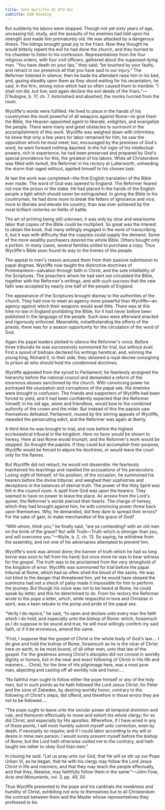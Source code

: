 ```yaml
---
title: John Wycliffe GC 87d-92c
subtitle: EGW Reading
---
```


But suddenly his labors were stopped. Though not yet sixty years of age, unceasing toil, study, and the assaults of his enemies had told upon his strength and made him prematurely old. He was attacked by a dangerous illness. The tidings brought great joy to the friars. Now they thought he would bitterly repent the evil he had done the church, and they hurried to his chamber to listen to his confession. Representatives from the four religious orders, with four civil officers, gathered about the supposed dying man. “You have death on your lips,” they said; “be touched by your faults, and retract in our presence all that you have said to our injury.” The Reformer listened in silence; then he bade his attendant raise him in his bed, and, gazing steadily upon them as they stood waiting for his recantation, he said, in the firm, strong voice which had so often caused them to tremble: “I shall not die, but live; and again declare the evil deeds of the friars.”—D'Aubigne, b. 17, ch. 7. Astonished and abashed, the monks hurried from the room.

Wycliffe's words were fulfilled. He lived to place in the hands of his countrymen the most powerful of all weapons against Rome—to give them the Bible, the Heaven-appointed agent to liberate, enlighten, and evangelize the people. There were many and great obstacles to surmount in the accomplishment of this work. Wycliffe was weighed down with infirmities; he knew that only a few years for labor remained for him; he saw the opposition which he must meet; but, encouraged by the promises of God's word, he went forward nothing daunted. In the full vigor of his intellectual powers, rich in experience, he had been preserved and prepared by God's special providence for this, the greatest of his labors. While all Christendom was filled with tumult, the Reformer in his rectory at Lutterworth, unheeding the storm that raged without, applied himself to his chosen task.

At last the work was completed—the first English translation of the Bible ever made. The word of God was opened to England. The Reformer feared not now the prison or the stake. He had placed in the hands of the English people a light which should never be extinguished. In giving the Bible to his countrymen, he had done more to break the fetters of ignorance and vice, more to liberate and elevate his country, than was ever achieved by the most brilliant victories on fields of battle.

The art of printing being still unknown, it was only by slow and wearisome labor that copies of the Bible could be multiplied. So great was the interest to obtain the book, that many willingly engaged in the work of transcribing it, but it was with difficulty that the copyists could supply the demand. Some of the more wealthy purchasers desired the whole Bible. Others bought only a portion. In many cases, several families united to purchase a copy. Thus Wycliffe's Bible soon found its way to the homes of the people.

The appeal to men's reason aroused them from their passive submission to papal dogmas. Wycliffe now taught the distinctive doctrines of Protestantism—salvation through faith in Christ, and the sole infallibility of the Scriptures. The preachers whom he had sent out circulated the Bible, together with the Reformer's writings, and with such success that the new faith was accepted by nearly one half of the people of England.

The appearance of the Scriptures brought dismay to the authorities of the church. They had now to meet an agency more powerful than Wycliffe—an agency against which their weapons would avail little. There was at this time no law in England prohibiting the Bible, for it had never before been published in the language of the people. Such laws were afterward enacted and rigorously enforced. Meanwhile, notwithstanding the efforts of the priests, there was for a season opportunity for the circulation of the word of God.

Again the papal leaders plotted to silence the Reformer's voice. Before three tribunals he was successively summoned for trial, but without avail. First a synod of bishops declared his writings heretical, and, winning the young king, Richard II, to their side, they obtained a royal decree consigning to prison all who should hold the condemned doctrines.

Wycliffe appealed from the synod to Parliament; he fearlessly arraigned the hierarchy before the national council and demanded a reform of the enormous abuses sanctioned by the church. With convincing power he portrayed the usurpation and corruptions of the papal see. His enemies were brought to confusion. The friends and supporters of Wycliffe had been forced to yield, and it had been confidently expected that the Reformer himself, in his old age, alone and friendless, would bow to the combined authority of the crown and the miter. But instead of this the papists saw themselves defeated. Parliament, roused by the stirring appeals of Wycliffe, repealed the persecuting edict, and the Reformer was again at liberty.

A third time he was brought to trial, and now before the highest ecclesiastical tribunal in the kingdom. Here no favor would be shown to heresy. Here at last Rome would triumph, and the Reformer's work would be stopped. So thought the papists. If they could but accomplish their purpose, Wycliffe would be forced to abjure his doctrines, or would leave the court only for the flames.

But Wycliffe did not retract; he would not dissemble. He fearlessly maintained his teachings and repelled the accusations of his persecutors. Losing sight of himself, of his position, of the occasion, he summoned his hearers before the divine tribunal, and weighed their sophistries and deceptions in the balances of eternal truth. The power of the Holy Spirit was felt in the council room. A spell from God was upon the hearers. They seemed to have no power to leave the place. As arrows from the Lord's quiver, the Reformer's words pierced their hearts. The charge of heresy, which they had brought against him, he with convincing power threw back upon themselves. Why, he demanded, did they dare to spread their errors? For the sake of gain, to make merchandise of the grace of God?

“With whom, think you,” he finally said, “are ye contending? with an old man on the brink of the grave? No! with Truth—Truth which is stronger than you, and will overcome you.”—Wylie, b. 2, ch. 13. So saying, he withdrew from the assembly, and not one of his adversaries attempted to prevent him.

Wycliffe's work was almost done; the banner of truth which he had so long borne was soon to fall from his hand; but once more he was to bear witness for the gospel. The truth was to be proclaimed from the very stronghold of the kingdom of error. Wycliffe was summoned for trial before the papal tribunal at Rome, which had so often shed the blood of the saints. He was not blind to the danger that threatened him, yet he would have obeyed the summons had not a shock of palsy made it impossible for him to perform the journey. But though his voice was not to be heard at Rome, he could speak by letter, and this he determined to do. From his rectory the Reformer wrote to the pope a letter, which, while respectful in tone and Christian in spirit, was a keen rebuke to the pomp and pride of the papal see.

“Verily I do rejoice,” he said, “to open and declare unto every man the faith which I do hold, and especially unto the bishop of Rome: which, forasmuch as I do suppose to be sound and true, he will most willingly confirm my said faith, or if it be erroneous, amend the same.

“First, I suppose that the gospel of Christ is the whole body of God's law.... I do give and hold the bishop of Rome, forasmuch as he is the vicar of Christ here on earth, to be most bound, of all other men, unto that law of the gospel. For the greatness among Christ's disciples did not consist in worldly dignity or honors, but in the near and exact following of Christ in His life and manners.... Christ, for the time of His pilgrimage here, was a most poor man, abjecting and casting off all worldly rule and honor....

“No faithful man ought to follow either the pope himself or any of the holy men, but in such points as he hath followed the Lord Jesus Christ; for Peter and the sons of Zebedee, by desiring worldly honor, contrary to the following of Christ's steps, did offend, and therefore in those errors they are not to be followed....

“The pope ought to leave unto the secular power all temporal dominion and rule, and thereunto effectually to move and exhort his whole clergy; for so did Christ, and especially by His apostles. Wherefore, if I have erred in any of these points, I will most humbly submit myself unto correction, even by death, if necessity so require; and if I could labor according to my will or desire in mine own person, I would surely present myself before the bishop of Rome; but the Lord hath otherwise visited me to the contrary, and hath taught me rather to obey God than men.”

In closing he said: “Let us pray unto our God, that He will so stir up our Pope Urban VI, as he began, that he with his clergy may follow the Lord Jesus Christ in life and manners; and that they may teach the people effectually, and that they, likewise, may faithfully follow them in the same.”—John Foxe, _Acts and Monuments,_ vol. 3, pp. 49, 50.

Thus Wycliffe presented to the pope and his cardinals the meekness and humility of Christ, exhibiting not only to themselves but to all Christendom the contrast between them and the Master whose representatives they professed to be.